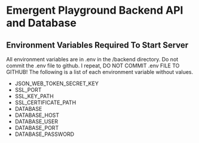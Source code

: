 # Emergent Playground Backend API and Database

## Environment Variables Required To Start Server

All environment variables are in .env in the /backend directory. Do not commit the .env file to github. I repeat, DO NOT COMMIT .env FILE TO GITHUB! The following is a list of each environment variable without values.

- JSON_WEB_TOKEN_SECRET_KEY
- SSL_PORT
- SSL_KEY_PATH
- SSL_CERTIFICATE_PATH
- DATABASE
- DATABASE_HOST
- DATABASE_USER
- DATABASE_PORT
- DATABASE_PASSWORD
